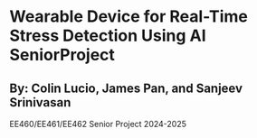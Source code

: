 # Wearable Device for Real-Time Stress Detection Using AI SeniorProject
## By: Colin Lucio, James Pan, and Sanjeev Srinivasan

EE460/EE461/EE462 Senior Project 2024-2025

